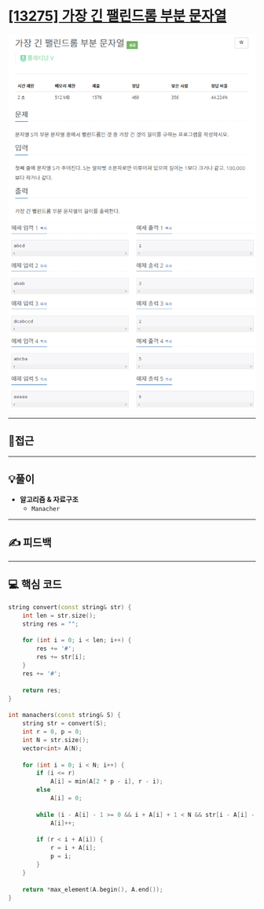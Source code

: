 # [[13275] 가장 긴 팰린드롬 부분 문자열](https://www.acmicpc.net/problem/13275)

![](imgs/1.PNG)
![](imgs/2.PNG)
___
## 🤔접근
___
## 💡풀이
- <B>알고리즘 & 자료구조</B>
	- `Manacher`
___
## ✍ 피드백
___
## 💻 핵심 코드
```c++
string convert(const string& str) {
    int len = str.size();
    string res = "";

    for (int i = 0; i < len; i++) {
        res += '#';
        res += str[i];
    }
    res += '#';

    return res;
}

int manachers(const string& S) {
    string str = convert(S);
    int r = 0, p = 0;
    int N = str.size();
    vector<int> A(N);

    for (int i = 0; i < N; i++) {
        if (i <= r)
            A[i] = min(A[2 * p - i], r - i);
        else
            A[i] = 0;

        while (i - A[i] - 1 >= 0 && i + A[i] + 1 < N && str[i - A[i] - 1] == str[i + A[i] + 1])
            A[i]++;

        if (r < i + A[i]) {
            r = i + A[i];
            p = i;
        }
    }

    return *max_element(A.begin(), A.end());
}
```